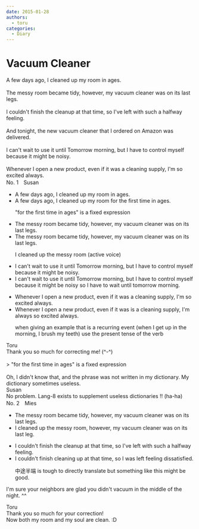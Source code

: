 ```yaml
---
date: 2015-01-28
authors:
  - toru
categories:
  - Diary
---
```


<h1 id="subject_show">Vacuum Cleaner</h1>
<div class="date" hidden>Jan 28, 2015 23:40</div>
<div id="post"><div id="body_show_ori">
A few days ago, I cleaned up my room in ages.<br/><br/>The messy room became tidy, however, my vacuum cleaner was on its last legs.<br/><br/>I couldn't finish the cleanup at that time, so I've left with such a halfway feeling.<br/><br/>And tonight, the new vacuum cleaner that I ordered on Amazon was delivered.<br/><br/>I can't wait to use it until Tomorrow morning, but I have to control myself because it might be noisy. <br/><br/>Whenever I open a new product, even if it was a cleaning supply, I'm so excited always.<br/>
</div></div>

<!-- more -->

<div id="block"><div class="first_name"> No. 1　<span class="just_name">Susan</span></div><div id="block2">
<ul class="correction_field">
<li class="incorrect">A few days ago, I cleaned up my room in ages.</li>
<li class="corrected correct">
A few days ago, I cleaned up my room <span class="f_blue">for the first time</span> in ages.
<p class="correction_comment">"for the first time in ages" is a fixed expression</p>
</li>
</ul>
<ul class="correction_field">
<li class="incorrect">The messy room became tidy, however, my vacuum cleaner was on its last legs.</li>
<li class="corrected correct">
The messy room became tidy, however, my vacuum cleaner was on its last legs.
<p class="correction_comment">I  cleaned up the messy room (active voice)</p>
</li>
</ul>
<ul class="correction_field">
<li class="incorrect">I can't wait to use it until Tomorrow morning, but I have to control myself because it might be noisy.</li>
<li class="corrected correct">
I can't wait to use it <span class="f_red"><span class="sline">until Tomorrow morning</span></span>, but I have to control myself because it might be noisy so I have to wait <span class="f_blue">until tomorrow morning</span>.
</li>
</ul>
<ul class="correction_field">
<li class="incorrect">Whenever I open a new product, even if it was a cleaning supply, I'm so excited always.</li>
<li class="corrected correct">
Whenever I open a new product, even if it <span class="f_red">was</span><span class="f_blue"> is </span>a cleaning supply, I'm <span class="f_blue">always</span> so excited <span class="f_red"><span class="sline">always</span></span>.
<p class="correction_comment">when giving an example that is a recurring event (when I get up in the morning, I brush my teeth) use the present tense of the verb</p>
</li>
</ul>
</div><div class="name"><span class="just_name">Toru</span><br>
Thank you so much for correcting me! (^-^)<br/><br/>&gt; "for the first time in ages" is a fixed expression<br/><br/>Oh, I didn't know that, and the phrase was not written in my dictionary. My dictionary sometimes useless.
</div>
<div class="name"><span class="just_name">Susan</span><br>
No problem.  Lang-8 exists to supplement useless dictionaries !! (ha-ha)
</div>
</div>
<div id="block"><div class="first_name"> No. 2　<span class="just_name">Mies</span></div><div id="block2">
<ul class="correction_field">
<li class="incorrect">The messy room became tidy, however, my vacuum cleaner was on its last legs.</li>
<li class="corrected correct">
<span class="f_blue">I cleaned up the messy room</span>, however, my vacuum cleaner was on its last <span class="f_blue">leg</span>.
</li>
</ul>
<ul class="correction_field">
<li class="incorrect">I couldn't finish the cleanup at that time, so I've left with such a halfway feeling.</li>
<li class="corrected correct">
I couldn't finish <span class="f_blue">cleaning up</span> at that time, so I <span class="f_red">was</span> left <span class="f_blue">feeling dissatisfied.</span>
<p class="correction_comment">中途半端 is tough to directly translate but something like this might be good.</p>
</li>
</ul>
<p class="comment_small">
 I'm sure your neighbors are glad you didn't vacuum in the middle of the night. ^^
</p>

</div><div class="name"><span class="just_name">Toru</span><br>
Thank you so much for your correction!<br/>Now both my room and my soul are clean. :D
</div>
</div>
